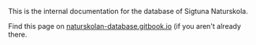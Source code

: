 

This is the internal documentation for the database of Sigtuna Naturskola.

Find this page on [naturskolan-database.gitbook.io](https://naturskolan-database.gitbook.io/project) (if you aren't already there.